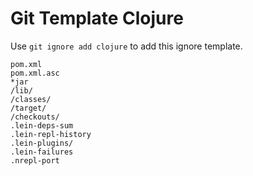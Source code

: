 Git Template Clojure
===

Use `git ignore add clojure` to add this ignore template.

```
pom.xml
pom.xml.asc
*jar
/lib/
/classes/
/target/
/checkouts/
.lein-deps-sum
.lein-repl-history
.lein-plugins/
.lein-failures
.nrepl-port
```
